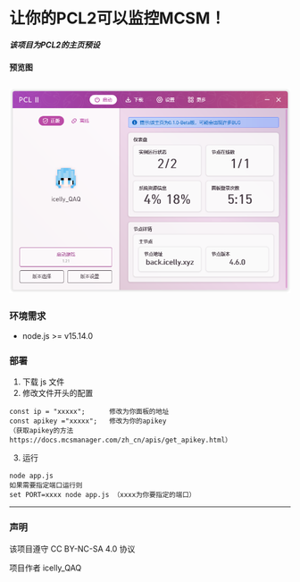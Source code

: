 # 让你的PCL2可以监控MCSM！

***该项目为PCL2的主页预设***
#### 预览图
![预览图](./assets/tup.png)
------

### 环境需求
+ node.js >= v15.14.0

### 部署
1. 下载 js 文件
2. 修改文件开头的配置
```
const ip = "xxxxx";      修改为你面板的地址
const apikey ="xxxxx";   修改为你的apikey
（获取apikey的方法https://docs.mcsmanager.com/zh_cn/apis/get_apikey.html）
```
3. 运行
```
node app.js
如果需要指定端口运行则
set PORT=xxxx node app.js （xxxx为你要指定的端口）
```
----
### 声明
该项目遵守 CC BY-NC-SA 4.0 协议


项目作者 icelly_QAQ
